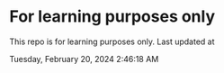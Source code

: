 # For learning purposes only
This repo is for learning purposes only.
Last updated at

Tuesday, February 20, 2024 2:46:18 AM


